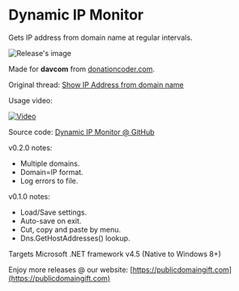 # Dynamic IP Monitor
Gets IP address from domain name at regular intervals.

![Release's image](https://user-images.githubusercontent.com/54631779/99269148-6a15fd80-27fc-11eb-91ba-78daefa9f38b.png)

Made for **davcom** from [donationcoder.com](https://www.donationcoder.com).

Original thread: [Show IP Address from domain name](https://www.donationcoder.com/forum/index.php?topic=50589.0)

Usage video:

[![Video](http://img.youtube.com/vi/cI4cCmKv9Ks/0.jpg)](http://www.youtube.com/watch?v=cI4cCmKv9Ks "Usage video")

Source code: [Dynamic IP Monitor @ GitHub](https://github.com/publicdomain/dynamic-ip-monitor)

v0.2.0 notes:

- Multiple domains.
- Domain=IP format.
- Log errors to file.

v0.1.0 notes:

- Load/Save settings.
- Auto-save on exit.
- Cut, copy and paste by menu.
- Dns.GetHostAddresses() lookup.

Targets Microsoft .NET framework v4.5 (Native to Windows 8+)

Enjoy more releases @ our website: [https://publicdomaingift.com](https://publicdomaingift.com)
